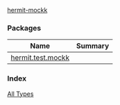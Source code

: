 [hermit-mockk](./index.md)

### Packages

| Name | Summary |
|---|---|
| [hermit.test.mockk](hermit.test.mockk/index.md) |  |

### Index

[All Types](alltypes/index.md)